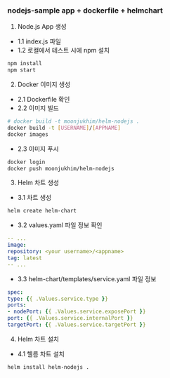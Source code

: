 ### nodejs-sample app + dockerfile + helmchart

1. Node.js App 생성
  - 1.1 index.js 파일
  - 1.2 로컬에서 테스트 시에 npm 설치
  ```bash
  npm install
  npm start
  ```

2. Docker 이미지 생성
  - 2.1 Dockerfile 확인
  - 2.2 이미지 빌드
  ```bash
  # docker build -t moonjukhim/helm-nodejs .
  docker build -t [USERNAME]/[APPNAME]
  docker images
  ```
  - 2.3 이미지 푸시
  ```bash
  docker login
  docker push moonjukhim/helm-nodejs
  ```

3. Helm 차트 생성
  - 3.1 차트 생성
  ```bash
  helm create helm-chart
  ```
  - 3.2 values.yaml 파일 정보 확인
  ```yaml
  -- ...
  image:
  repository: <your username>/<appname>
  tag: latest
  -- ...
  ```
  - 3.3 helm-chart/templates/service.yaml 파일 정보
  ```yaml
  spec:
  type: {{ .Values.service.type }}
  ports:
  - nodePort: {{ .Values.service.exposePort }}
  port: {{ .Values.service.internalPort }}
  targetPort: {{ .Values.service.targetPort }}
  ```

4. Helm 차트 설치
  - 4.1 헬름 차트 설치
  ```bash
  helm install helm-nodejs .
  ```




